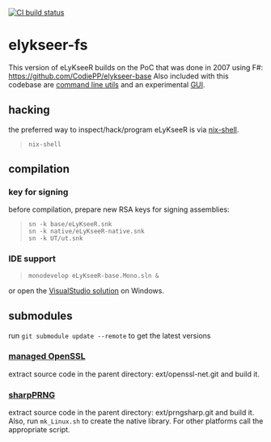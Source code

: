 [![CI build status](https://travis-ci.com/eLyKseeR/elykseer-fs.svg?branch=master)](https://travis-ci.com/eLyKseeR/elykseer-fs)

# elykseer-fs

This version of eLyKseeR builds on the PoC that was done in 2007 using F#: https://github.com/CodiePP/elykseer-base
Also included with this codebase are [command line utils](https://github.com/CodiePP/elykseer-cli)
and an experimental [GUI](https://github.com/CodiePP/elykseer-gui).


## hacking

the preferred way to inspect/hack/program eLyKseeR is via [nix-shell](https://nixos.org).

> `nix-shell`

## compilation

### key for signing

before compilation, prepare new RSA keys for signing assemblies:

> ``sn -k base/eLyKseeR.snk``  
> ``sn -k native/eLyKseeR-native.snk``  
> ``sn -k UT/ut.snk``  


### IDE support

> ``monodevelop eLyKseeR-base.Mono.sln &``

or open the [VisualStudio solution](eLyKseeR-base.Win32.sln) on Windows.


## submodules

run `git submodule update --remote` to get the latest versions

### [managed OpenSSL](https://github.com/CodiePP/openssl-net)

extract source code in the parent directory: ext/openssl-net.git
and build it.

### [sharpPRNG](https://github.com/CodiePP/prngsharp)

extract source code in the parent directory: ext/prngsharp.git
and build it. Also, run `mk_Linux.sh` to create the native library. For other
platforms call the appropriate script.
